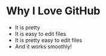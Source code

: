# Why I Love GitHub

* It is pretty
* It is easy to edit files
* It is pretty easy to edit files
* And it works smoothly!